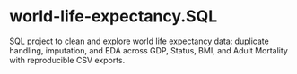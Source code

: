 # world-life-expectancy.SQL
SQL project to clean and explore world life expectancy data: duplicate handling, imputation, and EDA across GDP, Status, BMI, and Adult Mortality with reproducible CSV exports.
